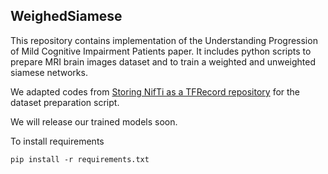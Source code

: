 ## WeighedSiamese

This repository contains implementation of the Understanding Progression of Mild Cognitive Impairment Patients paper. It includes python scripts to prepare MRI brain images dataset and to train a weighted and unweighted siamese networks. 

We adapted codes from [Storing NifTi as a TFRecord repository](https://github.com/psadil/psadil/blob/main/content/post/2022-04-23-tf-dataset-from-3d-nifti/index.en.md) for the dataset preparation script.

We will release our trained models soon.

To install requirements
```
pip install -r requirements.txt
```
